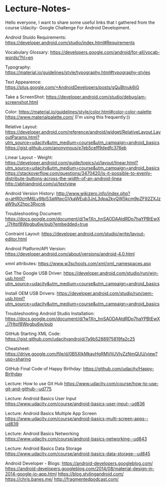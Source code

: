 # Lecture-Notes-
Hello everyone, I want to share some useful links that I gathered from the course Udacity- Google Challenge For Android Development. 


Android Stuido Requirements:
https://developer.android.com/studio/index.html#Requirements

Vocabulary Glossary:
https://developers.google.com/android/for-all/vocab-words/?hl=en

Typography:
https://material.io/guidelines/style/typography.html#typography-styles

Text Appearence:
https://plus.google.com/+AndroidDevelopers/posts/gQuBtnuk6iG

Take a ScreenShot:
https://developer.android.com/studio/debug/am-screenshot.html

Color:
https://material.io/guidelines/style/color.html#color-color-palette
https://www.materialpalette.com/ (I'm using this frequently:))

Relative Layout:
https://developer.android.com/reference/android/widget/RelativeLayout.LayoutParams.html?utm_source=udacity&utm_medium=course&utm_campaign=android_basics
https://gist.github.com/anonymous/e7eb5ceff9dedfc376eb

Linear Layout - Weight:
https://developer.android.com/guide/topics/ui/layout/linear.html?utm_source=udacity&utm_medium=course&utm_campaign=android_basics
https://stackoverflow.com/questions/3470420/is-it-possible-to-evenly-distribute-buttons-across-the-width-of-an-android-linea
http://abhiandroid.com/ui/textview

Android Version History:
http://www.wikizero.info/index.php?q=aHR0cHM6Ly9lbi53aWtpcGVkaWEub3JnL3dpa2kvQW5kcm9pZF92ZXJzaW9uX2hpc3Rvcnk

Troubleshooting Document: 
https://docs.google.com/document/d/1w1Xn_hnSAODAAtdRDp7haYPBtEwX_l7Htpf8Wpgbu6w/pub?embedded=true

Contraint Layout: 
https://developer.android.com/studio/write/layout-editor.html

Android Platform/API Version:
https://developer.android.com/about/versions/android-4.0.html

xmnl attributes: 
https://www.w3schools.com/xml/xml_namespaces.asp

Get The Google USB Driver:
https://developer.android.com/studio/run/win-usb.html?utm_source=udacity&utm_medium=course&utm_campaign=android_basics

Install OEM USB Drivers: 
https://developer.android.com/studio/run/oem-usb.html?utm_source=udacity&utm_medium=course&utm_campaign=android_basics

Troubleshooting Android Studio Installation: 
https://docs.google.com/document/d/1w1Xn_hnSAODAAtdRDp7haYPBtEwX_l7Htpf8Wpgbu6w/pub

GitHub Starting XML Code: 
https://gist.github.com/udacityandroid/7a9b5288975819fa2c25

Cheatsheet:
https://drive.google.com/file/d/0B5XIkMkayHgRMVljUVIyZzNmQUU/view?usp=sharing

GitHub Final Code of Happy Birthday:
https://github.com/udacity/Happy-Birthday

Lecture: How to use Git Hub
https://www.udacity.com/course/how-to-use-git-and-github--ud775

Lecture: Android Basics User Input
https://www.udacity.com/course/android-basics-user-input--ud836

Lecture: Android Basics Multiple App Screen
https://www.udacity.com/course/android-basics-multi-screen-apps--ud839

Lecture: Android Basics Networking
https://www.udacity.com/course/android-basics-networking--ud843

Lecture: Android Basics Data Storage
https://www.udacity.com/course/android-basics-data-storage--ud845

Android Developer - Blogs:
https://android-developers.googleblog.com/
https://android-developers.googleblog.com/2014/08/material-design-in-2014-google-io-app.html
https://blog.stylingandroid.com/
https://chris.banes.me/
http://fragmentedpodcast.com/
